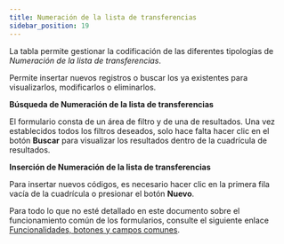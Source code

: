 ```yaml
---
title: Numeración de la lista de transferencias
sidebar_position: 19
---
```


La tabla permite gestionar la codificación de las diferentes tipologías de *Numeración de la lista de transferencias*.

Permite insertar nuevos registros o buscar los ya existentes para visualizarlos, modificarlos o eliminarlos.

**Búsqueda de Numeración de la lista de transferencias**

El formulario consta de un área de filtro y de una de resultados. Una vez establecidos todos los filtros deseados, solo hace falta hacer clic en el botón **Buscar** para visualizar los resultados dentro de la cuadrícula de resultados.

**Inserción de Numeración de la lista de transferencias**

Para insertar nuevos códigos, es necesario hacer clic en la primera fila vacía de la cuadrícula o presionar el botón **Nuevo**.

Para todo lo que no esté detallado en este documento sobre el funcionamiento común de los formularios, consulte el siguiente enlace [Funcionalidades, botones y campos comunes](/docs/guide/common).